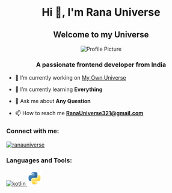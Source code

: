 <h1 align="center">Hi 👋, I'm Rana Universe</h1>
<h2 align = "center"> Welcome to my Universe </h2>
<p align="center">
  <img src="[https://encrypted-tbn0.gstatic.com/images?q=tbn:ANd9GcSKmaFRb1WCFvJXGTW068tP3QRy9459L-L84CGVD4i1YDrBIuq5zwBrkowujrwBOMT7CRo&usqp=CAU](https://cdn.pixabay.com/animation/2024/02/13/18/38/18-38-09-301_512.gif)" alt="Profile Picture" width="200"/>
</p>
<h3 align="center">A passionate frontend developer from India</h3>

- 🔭 I’m currently working on [My Own Universe](https://t.me/RanaUniverse)

- 🌱 I’m currently learning **Everything**

- 💬 Ask me about **Any Question**

- 📫 How to reach me **RanaUniverse321@gmail.com**

<h3 align="left">Connect with me:</h3>
<p align="left">
<a href="https://www.youtube.com/c/ranauniverse" target="blank"><img align="center" src="https://raw.githubusercontent.com/rahuldkjain/github-profile-readme-generator/master/src/images/icons/Social/youtube.svg" alt="ranauniverse" height="30" width="40" /></a>
</p>

<h3 align="left">Languages and Tools:</h3>
<p align="left"> <a href="https://kotlinlang.org" target="_blank" rel="noreferrer"> <img src="https://www.vectorlogo.zone/logos/kotlinlang/kotlinlang-icon.svg" alt="kotlin" width="40" height="40"/> </a> <a href="https://www.python.org" target="_blank" rel="noreferrer"> <img src="https://raw.githubusercontent.com/devicons/devicon/master/icons/python/python-original.svg" alt="python" width="40" height="40"/> </a> </p>
